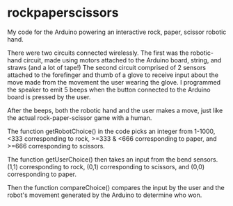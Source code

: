 # rockpaperscissors
My code for the Arduino powering an interactive rock, paper, scissor robotic hand. 

There were two circuits connected wirelessly. The first was the robotic-hand circuit, made using motors attached to the Arduino board, string, and straws (and a lot of tape!) The second circuit comprised of 2 sensors attached to the forefinger and thumb of a glove to receive input about the move made from the movement the user wearing the glove. I programmed the speaker to emit 5 beeps when the button connected to the Arduino board is pressed by the user. 


After the beeps, both the robotic hand and the user makes a move, just like the actual rock-paper-scissor game with a human. 


The function getRobotChoice() in the code picks an integer from 1-1000, <333 corresponding to rock, >=333 & <666 corresponding to paper, and >=666 corresponding to scissors.


The function getUserChoice() then takes an input from the bend sensors. (1,1) corresponding to rock, (0,1) corresponding to scissors, and (0,0) corresponding to paper. 


Then the function compareChoice() compares the input by the user and the robot's movement generated by the Arduino to determine who won. 

